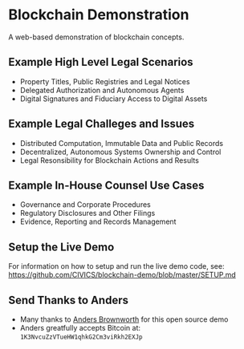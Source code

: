 # Blockchain Demonstration
A web-based demonstration of blockchain concepts.

## Example High Level Legal Scenarios

* Property Titles, Public Registries and Legal Notices
* Delegated Authorization and Autonomous Agents 
* Digital Signatures and Fiduciary Access to Digital Assets 

## Example Legal Challeges and Issues

* Distributed Computation, Immutable Data and Public Records
* Decentralized, Autonomous Systems Ownership and Control
* Legal Resonsibility for Blockchain Actions and Results

## Example In-House Counsel Use Cases

* Governance and Corporate Procedures
* Regulatory Disclosures and Other Filings
* Evidence, Reporting and Records Management

## Setup the Live Demo

For information on how to setup and run the live demo code, see: https://github.com/CIVICS/blockchain-demo/blob/master/SETUP.md


## Send Thanks to Anders
* Many thanks to [Anders Brownworth](https://github.com/anders94) for this open source demo
* Anders greatfully accepts Bitcoin at: `1K3NvcuZzVTueHW1qhkG2Cm3viRkh2EXJp`
